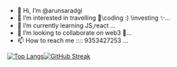 - 👋 Hi, I’m @arunsaradgi
- 👀 I’m interested in travelling 👀\coding :) \investing ✨...
- 🌱 I’m currently learning JS,react ...
- 💞️ I’m looking to collaborate on web3 💞️...
- 📫 How to reach me :::: 9353427253 ...



[![Top Langs](https://github-readme-stats.vercel.app/api/top-langs/?username=arunsaradgi&theme=tokyonight)](https://github.com/arunsaradgi/github-readme-stats)[![GitHub Streak](https://streak-stats.demolab.com/?user=arunsaradgi&theme=dark)](https://git.io/streak-stats)
<!---
arunsaradgi/arunsaradgi is a ✨ special ✨ repository because its `README.md` (this file) appears on your GitHub profile.
You can click the Preview link to take a look at your changes.
--->

